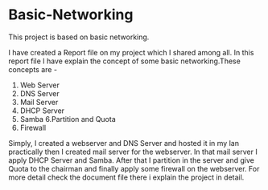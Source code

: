 # Basic-Networking
This project is based on basic networking.

I have created a Report file on my project which I shared among all.
In this report file I have explain the concept of some basic networking.These concepts are -
1. Web Server
2. DNS Server
3. Mail Server
4. DHCP Server
5. Samba
6.Partition and Quota
7. Firewall

Simply, I created a webserver and DNS Server and hosted it in my lan practically then I created mail server for the webserver. In that mail server I apply DHCP Server and Samba.
After that I partition in the server and give Quota to the chairman and finally apply some firewall on the webserver.
For more detail check the document file there i explain the project in detail.

